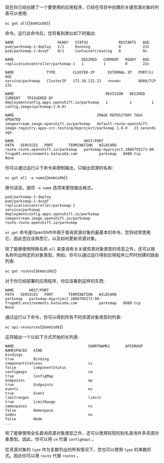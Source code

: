 现在你已经创建了一个要使用的应用程序，已经在项目中创建的关键资源对象的列表可以使用:

 ``oc get all``{{execute}}

命令。运行此命令后，您将看到类似如下的输出:

```
NAME                    READY   STATUS              RESTARTS   AGE
pod/parksmap-1-deploy   1/1     Running             0          22s
pod/parksmap-1-dvsqf    0/1     ContainerCreating   0          9s

NAME                               DESIRED   CURRENT   READY   AGE
replicationcontroller/parksmap-1   1         1         0       22s

NAME               TYPE        CLUSTER-IP      EXTERNAL-IP   PORT(S)    AGE
service/parksmap   ClusterIP   172.30.222.21   <none>        8080/TCP   23s

NAME                                          REVISION   DESIRED   CURRENT   TRIGGERED BY
deploymentconfig.apps.openshift.io/parksmap   1          1         1         config,image(parksmap:1.0.0)

NAME                                      IMAGE REPOSITORY TAGS    UPDATED
imagestream.image.openshift.io/parksmap   default-route-openshift-image-registry.apps-crc.testing/myproject/parksmap 1.0.0   23 seconds ago

NAME                                HOST/PORT                                                            PATH   SERVICES   PORT       TERMINATION   WILDCARD
route.route.openshift.io/parksmap   parksmap-myproject.2886795273-80-frugo03.environments.katacoda.com          parksmap   8080-tcp                 None
```

你可以通过运行以下命令来限制输出，只输出资源的名称:

 ``oc get all -o name``{{execute}}

换句话说，提供 ``-o name`` 选项来更改输出格式。

```
pod/parksmap-1-deploy
pod/parksmap-1-dvsqf
replicationcontroller/parksmap-1
service/parksmap
deploymentconfig.apps.openshift.io/parksmap
imagestream.image.openshift.io/parksmap
route.route.openshift.io/parksmap
```

 ``oc get`` 命令是OpenShift中用于查询资源对象的最基本的命令。您将经常使用它，因此您应该熟悉它，以及如何更新资源对象。

除了能够使用特殊名称 ``all`` 来查询有关关键资源对象类型的信息之外，还可以按名称列出特定的对象类型。例如，你可以通过运行得到应用程序公开时创建的路由列表:

 ``oc get routes``{{execute}}

对于你已经部署的应用程序，你应该看到这样的东西:

```
NAME       HOST/PORT                                                            PATH   SERVICES   PORT       TERMINATION   WILDCARD
parksmap   parksmap-myproject.2886795273-80-frugo03.environments.katacoda.com          parksmap   8080-tcp     None
```

通过运行以下命令，你可以得到所有不同资源对象类型的列表:

 ``oc api-resources``{{execute}}

这将输出一个以如下方式开始的长列表:

```
NAME                                  SHORTNAMES       APIGROUP                              NAMESPACED   KIND
bindings                                                                                     true         Binding
componentstatuses                     cs                                                     false        ComponentStatus
configmaps                            cm                                                     true         ConfigMap
endpoints                             ep                                                     true         Endpoints
events                                ev                                                     true         Event
limitranges                           limits                                                 true         LimitRange
namespaces                            ns                                                     false        Namespace
nodes                                 no                                                     false        Node
...
```

除了能够使用全名查询资源对象类型之外，还可以使用较短的别名查询许多资源对象类型。因此，你可以用 ``cm`` 代替 ``configmaps`` 。

在资源对象的 ``type`` 作为复数列出的所有情况下，您也可以使用 ``type`` 的单数形式。因此你可以用 ``route`` 代替 ``routes`` 。